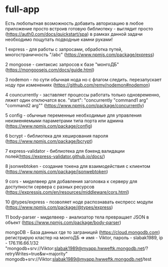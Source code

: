 # full-app

Есть любопытная возможность добавить авторизацию в любое приложение просто встроив готовую библиотеку - выглядит просто (https://auth0.com/docs/quickstart/spa)
в рамках данной задачи необходимо пощупать подводные камни руками!

1 express - для работы с запросами, обработка путей, многостраничность "/abc" (https://www.npmjs.com/package/express)

2 mongoose - синтаксис запросов к базе "монгоДБ" (https://mongoosejs.com/docs/guide.html)

3 nodemon - по сути обычная нода но с флагом следить. перезапускает ноду при изменениях (https://github.com/remy/nodemon#nodemon)

4 councurrently - заставляет процессы работать только одновременно, ляжет один отключатся все. "start": "concurrently \"command1 arg\" \"command2 arg\"" (https://www.npmjs.com/package/concurrently)

5 config - обычные переменные необходимые для управления неизменяемыми параметрами типа порта или админа (https://www.npmjs.com/package/config)

6 bcrypt - библиотека для хеширования пароля (https://www.npmjs.com/package/bcrypt)

7 express-validator - библиотека для бэкенд валидации полей(https://express-validator.github.io/docs/)

8 jsonwebtoken - создание токена для взаимодействия с клиентом (https://www.npmjs.com/package/jsonwebtoken)

9 cors - миделвеер для добавления заголовка к серверу для доступности сервера с разных ресурсов (https://expressjs.com/en/resources/middleware/cors.html)

10 @types/express - позволяет ноде распознавать експресс модули (https://www.npmjs.com/package/@types/express)

11 body-parser - миделвеер - анализатор тела превращает JSON в объект (https://www.npmjs.com/package/body-parser)

mongoDB - База данных где то заграницей (https://cloud.mongodb.com)
регистрирую кластер на монгоДБ => имя - Viktor, пароль - slabak1989, ip - 176.116.66.1/32
"mongodb+srv://Viktor:slabak1989@myapp.hwweftk.mongodb.net/?retryWrites=true&w=majority"
mongodb+srv://Viktor:slabak1989@myapp.hwweftk.mongodb.net/test
